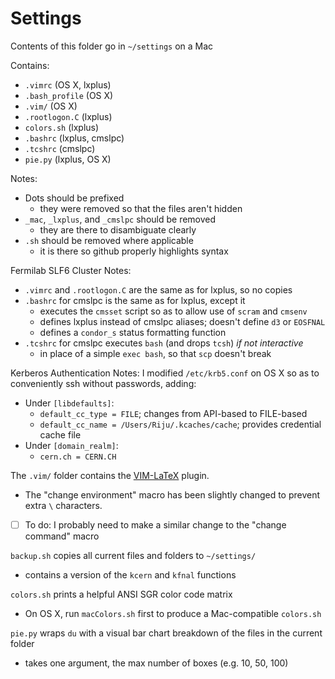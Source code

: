 # Settings

Contents of this folder go in `~/settings` on a Mac

Contains:
  * `.vimrc` (OS X, lxplus)
  * `.bash_profile` (OS X)
  * `.vim/` (OS X)
  * `.rootlogon.C` (lxplus)
  * `colors.sh` (lxplus)
  * `.bashrc` (lxplus, cmslpc)
  * `.tcshrc` (cmslpc)
  * `pie.py` (lxplus, OS X)

Notes:
  * Dots should be prefixed
    * they were removed so that the files aren't hidden
  * `_mac`, `_lxplus`, and `_cmslpc` should be removed
    * they are there to disambiguate clearly
  * `.sh` should be removed where applicable
    * it is there so github properly highlights syntax

Fermilab SLF6 Cluster Notes:
  * `.vimrc` and `.rootlogon.C` are the same as for lxplus, so no copies
  * `.bashrc` for cmslpc is the same as for lxplus, except it
    * executes the `cmsset` script so as to allow use of `scram` and `cmsenv`
    * defines lxplus instead of cmslpc aliases; doesn't define `d3` or `EOSFNAL`
    * defines a `condor_s` status formatting function
  * `.tcshrc` for cmslpc executes `bash` (and drops `tcsh`) *if not interactive*
    * in place of a simple `exec bash`, so that `scp` doesn't break

Kerberos Authentication Notes:
I modified `/etc/krb5.conf` on OS X so as to conveniently ssh without passwords, adding:
  * Under `[libdefaults]`:
    * `default_cc_type = FILE`; changes from API-based to FILE-based
    * `default_cc_name = /Users/Riju/.kcaches/cache`; provides credential cache file
  * Under `[domain_realm]`:
    * `cern.ch = CERN.CH`

The `.vim/` folder contains the [VIM-LaTeX](http://vim-latex.sourceforge.net/) plugin.
  * The "change environment" macro has been slightly changed to prevent extra `\` characters.
  * [ ] To do: I probably need to make a similar change to the "change command" macro

`backup.sh` copies all current files and folders to `~/settings/`
  * contains a version of the `kcern` and `kfnal` functions

`colors.sh` prints a helpful ANSI SGR color code matrix
  * On OS X, run `macColors.sh` first to produce a Mac-compatible `colors.sh`

`pie.py` wraps `du` with a visual bar chart breakdown of the files in the current folder
  * takes one argument, the max number of boxes (e.g. 10, 50, 100)
